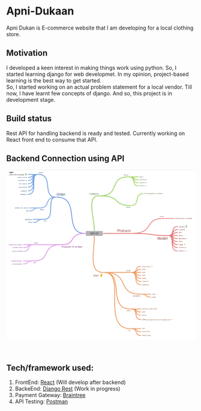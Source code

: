 # Apni-Dukaan

Apni Dukan is E-commerce website that I am developing for a local clothing store.

## Motivation
I developed a keen interest in making things work using python. So, I started learning django for web developmet. In my opinion, project-based learning is the best way to get started.
<br>
So, I started working on an actual problem statement for a local vendor.
Till now, I have learnt few concepts of django. And so, this project is in development stage.

## Build status
Rest API for handling backend is ready and tested. Currently working on React front end to consume that API.
<br>

## Backend Connection using API

![Backend API design](Backend_Design.png)

<br>

## Tech/framework used:

1. FrontEnd: [React](https://reactjs.org/) (Will develop after backend)
2. BackeEnd: [Django Rest](https://www.django-rest-framework.org/) (Work in progress)
3. Payment Gateway: [Braintree](https://developers.braintreepayments.com/)
4. API Testing: [Postman](https://www.postman.com/)

